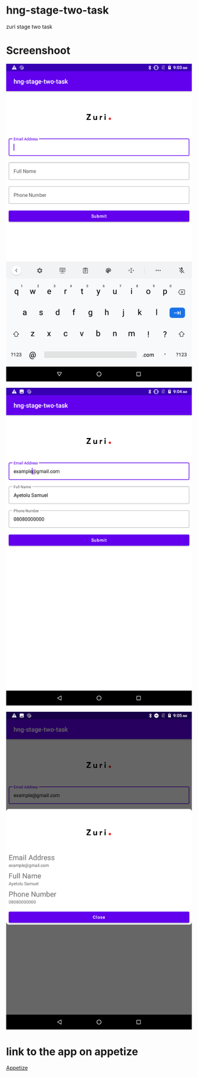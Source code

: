 # hng-stage-two-task
zuri stage two task

# Screenshoot

![alt text](https://github.com/ayetolusamuel/hng-stage-two-task/blob/master/images/Screenshot_20210818-090318.png)

![alt text](https://github.com/ayetolusamuel/hng-stage-two-task/blob/master/images/Screenshot_20210818-090448.png)

![alt text](https://github.com/ayetolusamuel/hng-stage-two-task/blob/master/images/Screenshot_20210818-090511.png)


# link to the app on appetize
[Appetize](https://appetize.io/app/vcye8bzq0b7gvghhzdqbtk91gr)


